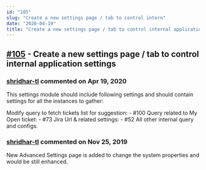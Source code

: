 ```yaml
---
id: "105"
slug: "Create a new settings page / tab to control intern"
date: "2020-04-19"
title: "Create a new settings page / tab to control internal application settings"
---
```



## [#105](https://github.com/shridhar-tl/jira-assistant/issues/105) - Create a new settings page / tab to control internal application settings

### [shridhar-tl](https://github.com/shridhar-tl) commented on Apr 19, 2020

This settings module should include following settings and should contain settings for all the instances to gather:

Modify query to fetch tickets list for suggestion: - #100 
Query related to My Open ticket: - #73
Jira Url & related settings: - #52 
All other internal query and configs.

### [shridhar-tl](https://github.com/shridhar-tl) commented on Nov 25, 2019

New Advanced Settings page is added to change the system properties and would be still enhanced.
